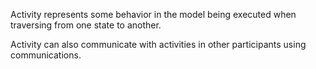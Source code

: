 Activity represents some behavior in the model being executed when traversing from one state to another.

Activity can also communicate with activities in other participants using communications.